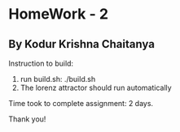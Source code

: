 # HomeWork - 2
## By Kodur Krishna Chaitanya
Instruction to build:

1) run build.sh: ./build.sh
2) The lorenz attractor should run automatically

Time took to complete assignment: 2 days.

Thank you!